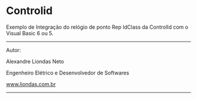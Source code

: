 ﻿# Controlid

Exemplo de Integração do relógio de ponto Rep IdClass da ControlId com o Visual Basic 6 ou 5.
***
Autor:

Alexandre Liondas Neto

Engenheiro Elétrico e Desenvolvedor de Softwares

www.liondas.com.br
***
